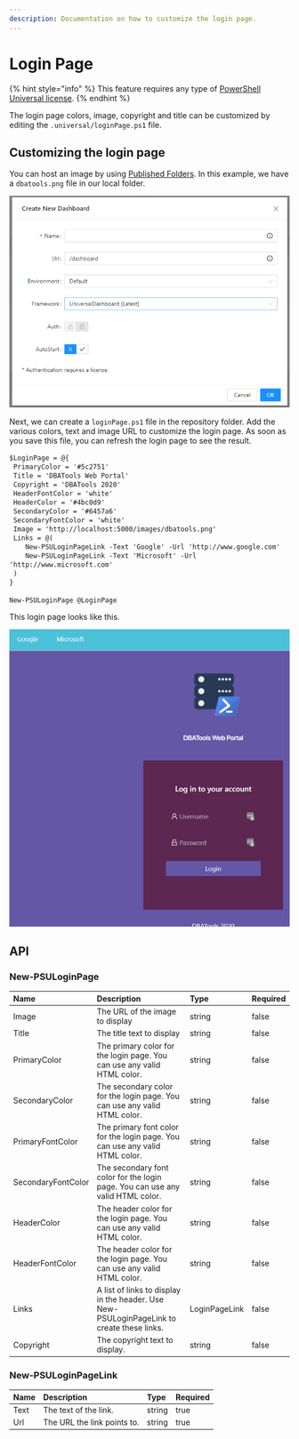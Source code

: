```yaml
---
description: Documentation on how to customize the login page.
---
```


# Login Page

{% hint style="info" %}
This feature requires any type of [PowerShell Universal license](../get-started/licensing.md).
{% endhint %}

The login page colors, image, copyright and title can be customized by editing the `.universal/loginPage.ps1` file.

## Customizing the login page

You can host an image by using [Published Folders](../platform/published-folders.md). In this example, we have a `dbatools.png` file in our local folder.

![DBATools Logo](../.gitbook/assets/image%20%28171%29.png)

Next, we can create a `loginPage.ps1` file in the repository folder. Add the various colors, text and image URL to customize the login page. As soon as you save this file, you can refresh the login page to see the result.

```text
$LoginPage = @{
 PrimaryColor = '#5c2751' 
 Title = 'DBATools Web Portal'
 Copyright = 'DBATools 2020' 
 HeaderFontColor = 'white'
 HeaderColor = '#4bc0d9' 
 SecondaryColor = '#6457a6'
 SecondaryFontColor = 'white'
 Image = 'http://localhost:5000/images/dbatools.png'
 Links = @(
    New-PSULoginPageLink -Text 'Google' -Url 'http://www.google.com'
    New-PSULoginPageLink -Text 'Microsoft' -Url 'http://www.microsoft.com'
 )
}

New-PSULoginPage @LoginPage
```

This login page looks like this.

![](../.gitbook/assets/image%20%28226%29.png)

## API

### New-PSULoginPage

| Name | Description | Type | Required |
| :--- | :--- | :--- | :--- |
| Image | The URL of the image to display | string | false |
| Title | The title text to display  | string | false |
| PrimaryColor | The primary color for the login page. You can use any valid HTML color. | string | false |
| SecondaryColor | The secondary color for the login page. You can use any valid HTML color. | string | false |
| PrimaryFontColor | The primary font color for the login page.  You can use any valid HTML color. | string | false |
| SecondaryFontColor | The secondary font color for the login page.  You can use any valid HTML color. | string | false |
| HeaderColor | The header color for the login page.  You can use any valid HTML color. | string | false |
| HeaderFontColor | The header color for the login page.  You can use any valid HTML color. | string | false |
| Links | A list of links to display in the header. Use New-PSULoginPageLink to create these links. | LoginPageLink | false |
| Copyright | The copyright text to display. | string | false |

### New-PSULoginPageLink

| Name | Description | Type | Required |
| :--- | :--- | :--- | :--- |
| Text | The text of the link. | string | true |
| Url | The URL the link points to. | string | true |

